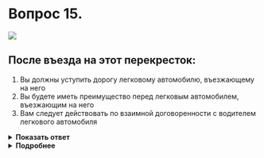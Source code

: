 # Вопрос 15.

![](https://s.drom.ru/i24227/pdd/tickets/2016/1542608625.jpg)

## После въезда на этот перекресток:

1. Вы должны уступить дорогу легковому автомобилю, въезжающему на него
2. Вы будете иметь преимущество перед легковым автомобилем, въезжающим на него
3. Вам следует действовать по взаимной договоренности с водителем легкового автомобиля

<details>
<summary><b>Показать ответ</b></summary>
Правильный ответ: 2
</details>
<details>
<summary><b>Подробнее</b></summary>
После въезда на перекресток, на котором организовано круговое движение, обозначенный знаком 4.3 «Круговое движение», Вы будете иметь преимущество в движении перед легковым автомобилем, поскольку при въезде на этот перекресток его водитель обязан уступить дорогу ТС, движущимся по нему п. 13.11.1.
(Изменения ПДД от 8 ноября 2017)
</details>